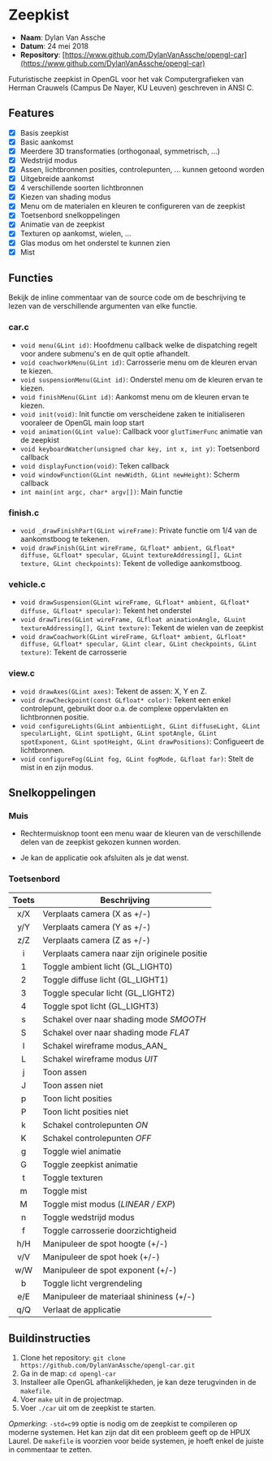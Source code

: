 # Zeepkist
- __Naam__: Dylan Van Assche
- __Datum__: 24 mei 2018
- __Repository__: [https://www.github.com/DylanVanAssche/opengl-car](https://www.github.com/DylanVanAssche/opengl-car)

Futuristische zeepkist in OpenGL voor het vak Computergrafieken van Herman Crauwels (Campus De Nayer, KU Leuven) geschreven in ANSI C.

## Features
- [x] Basis zeepkist
- [x] Basic aankomst
- [x] Meerdere 3D transformaties (orthogonaal, symmetrisch, ...)
- [x] Wedstrijd modus
- [x] Assen, lichtbronnen posities, controlepunten, ... kunnen getoond worden
- [x] Uitgebreide aankomst
- [x] 4 verschillende soorten lichtbronnen
- [x] Kiezen van shading modus
- [x] Menu om de materialen en kleuren te configureren van de zeepkist
- [x] Toetsenbord snelkoppelingen
- [x] Animatie van de zeepkist
- [x] Texturen op aankomst, wielen, ...
- [x] Glas modus om het onderstel te kunnen zien
- [x] Mist

## Functies

Bekijk de inline commentaar van de source code om de beschrijving te lezen van de
verschillende argumenten van elke functie.

### car.c
- `void menu(GLint id)`: Hoofdmenu callback welke de dispatching regelt voor andere
submenu's en de quit optie afhandelt.
- `void coachworkMenu(GLint id)`: Carrosserie menu om de kleuren ervan te kiezen.
- `void suspensionMenu(GLint id)`: Onderstel menu om de kleuren ervan te kiezen.
- `void finishMenu(GLint id)`: Aankomst menu om de kleuren ervan te kiezen.
- `void init(void)`: Init functie om verscheidene zaken te initialiseren vooraleer de
OpenGL main loop start
- `void animation(GLint value)`: Callback voor `glutTimerFunc` animatie van de zeepkist
- `void keyboardWatcher(unsigned char key, int x, int y)`: Toetsenbord callback
- `void displayFunction(void)`: Teken callback
- `void windowFunction(GLint newWidth, GLint newHeight)`: Scherm callback
- `int main(int argc, char* argv[])`: Main functie

### finish.c
- `void _drawFinishPart(GLint wireFrame)`: Private functie om 1/4 van de aankomstboog te tekenen.
- `void drawFinish(GLint wireFrame, GLfloat* ambient, GLfloat* diffuse, GLfloat* specular, GLuint textureAddressing[], GLint texture, GLint checkpoints)`: Tekent de volledige aankomstboog.

### vehicle.c
- `void drawSuspension(GLint wireFrame, GLfloat* ambient, GLfloat* diffuse, GLfloat* specular)`: Tekent het onderstel
- `void drawTires(GLint wireFrame, GLfloat animationAngle, GLuint textureAddressing[], GLint texture)`: Tekent de wielen van de zeepkist
- `void drawCoachwork(GLint wireFrame, GLfloat* ambient, GLfloat* diffuse, GLfloat* specular, GLint clear, GLint checkpoints, GLint texture)`: Tekent de carrosserie

### view.c
- `void drawAxes(GLint axes)`: Tekent de assen: X, Y en Z.
- `void drawCheckpoint(const GLfloat* color)`: Tekent een enkel controlepunt, gebruikt door
o.a. de complexe oppervlakten en lichtbronnen positie.
- `void configureLights(GLint ambientLight, GLint diffuseLight, GLint specularLight, GLint spotLight, GLint spotAngle, GLint spotExponent, GLint spotHeight, GLint drawPositions)`: Configueert de lichtbronnen.
- `void configureFog(GLint fog, GLint fogMode, GLfloat far)`: Stelt de mist in en zijn modus.

## Snelkoppelingen

### Muis
- Rechtermuisknop toont een menu waar de kleuren van de verschillende delen van de zeepkist gekozen kunnen worden.

- Je kan de applicatie ook afsluiten als je dat wenst.

### Toetsenbord

| Toets | Beschrijving                                 |
|:-----:| -------------------------------------------- |
| x/X   | Verplaats camera (X as +/-)                  |
| y/Y   | Verplaats camera (Y as +/-)                  |
| z/Z   | Verplaats camera (Z as +/-)                  |
| i     | Verplaats camera naar zijn originele positie |
| 1     | Toggle ambient licht (GL_LIGHT0)             |
| 2     | Toggle diffuse licht (GL_LIGHT1)             |
| 3     | Toggle specular licht (GL_LIGHT2)            |
| 4     | Toggle spot licht (GL_LIGHT3)                |
| s     | Schakel over naar shading mode _SMOOTH_      |
| S     | Schakel over naar shading mode _FLAT_        |
| l     | Schakel wireframe modus_AAN_                 |
| L     | Schakel wireframe modus _UIT_                |
| j     | Toon assen                                   |
| J     | Toon assen niet                              |
| p     | Toon licht posities                          |
| P     | Toon licht posities niet                     |
| k     | Schakel controlepunten _ON_                  |
| K     | Schakel controlepunten _OFF_                 |
| g     | Toggle wiel animatie                         |
| G     | Toggle zeepkist animatie                     |
| t     | Toggle texturen                              |
| m     | Toggle mist                                  |
| M     | Toggle mist modus (_LINEAR / EXP_)           |
| n     | Toggle wedstrijd modus                       |
| f     | Toggle carrosserie doorzichtigheid           |
| h/H   | Manipuleer de spot hoogte (+/-)              |
| v/V   | Manipuleer de spot hoek (+/-)                |
| w/W   | Manipuleer de spot exponent (+/-)            |
| b     | Toggle licht vergrendeling                   |
| e/E   | Manipuleer de materiaal shininess (+/-)      |
| q/Q   | Verlaat de applicatie                        |

## Buildinstructies

1. Clone het repository: `git clone https://github.com/DylanVanAssche/opengl-car.git`
2. Ga in de map: `cd opengl-car`
3. Installeer alle OpenGL afhankelijkheden, je kan deze terugvinden in de `makefile`.
4. Voer `make` uit in de projectmap.
5. Voer `./car` uit om de zeepkist te starten.

_Opmerking_: `-std=c99` optie is nodig om de zeepkist te compileren op moderne systemen. Het kan zijn dat dit een probleem geeft op de HPUX Laurel. De `makefile` is voorzien voor beide systemen, je hoeft enkel de juiste in commentaar te zetten.
